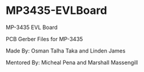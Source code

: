 # MP3435-EVLBoard
MP-3435 EVL Board 

PCB Gerber Files for MP-3435

Made By: Osman Talha Taka and Linden James

Mentored By: Micheal Pena and Marshall Massengill 
